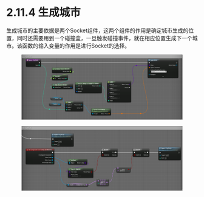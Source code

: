 # 2.11.4 生成城市

生成城市的主要依据是两个Socket组件，这两个组件的作用是确定城市生成的位置，同时还需要用到一个碰撞盒，一旦触发碰撞事件，就在相应位置生成下一个城市。该函数的输入变量的作用是进行Socket的选择。

<figure><img src="../../../.gitbook/assets/image (318).png" alt=""><figcaption></figcaption></figure>

<figure><img src="../../../.gitbook/assets/image (188).png" alt=""><figcaption></figcaption></figure>

